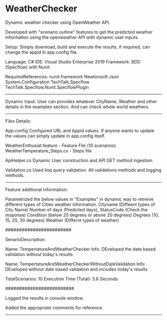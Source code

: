 # WeatherChecker
Dynamic weather checker using OpenWeather API.

Developed with "scenario outline" features to get the predicted weather information using the openweather API with dynamic user inputs.

Setup:
Simply download, build and execute the results, if required, can change the appid in app.config file.

Language: C#
IDE: Visual Studio Enterprise 2019
Framework: BDD (Specflow) with Nunit

RequiredReferences:
nunit.framework
Newtonsoft.Json
System.Configuration
TechTalk.Specflow
TechTalk.Specflow.Nunit.SpecflowPlugin


******************

Dynamic Input:
User can provides whatever CityName, Weather and other details in the examples section. And can check whole world weathers.

*******************

Files Details:

App.config
Configured URL and Appid values. If anyone wants to update the values can simply update in app.config itself.

WeatherEnthusiat.feature - Feature File (10 scenarios)
WeatherTemperature_Steps.cs - Steps file

ApiHelper.cs
Dynamic User construction and API GET method ingestion.

Validation.cs
Used linq query validation.
All validations methods and logging methods.

*******************

Feature additional information:

Parametrized the below values in "Examples" in dynamic way to retreive different types of Cities weather information.
    Cityname (Diffeent types of City Name)
    Number of days (Predicted days),
    StatusCode (Check the response)
    Condition (below 20 degrees or above 20 degrees)
    Degrees (10, 15, 20, 30 degrees)
    Weather (Differnt types of weather)
 
 ########################
 
 SenarioDescription:
 
 Name: TempertatureAndWeatherChecker
 Info: DEveloped the date based validation without today's results
 
 Name: TempertatureAndWeatherCheckerWithoutDateValidation
 Info: DEveloped without date based validation and includes today's results
 
 TotalScenarios: 10
 Execution Time (Total): 5.6 Seconds
 
 #########################
 
 Logged the results in console window.
 
 Added the appropriate comments for reference.

********************
